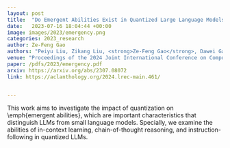 ```yaml
---
layout: post
title:  "Do Emergent Abilities Exist in Quantized Large Language Models: An Empirical Study"
date:   2023-07-16 18:04:44 +00:00
image: images/2023/emergency.png
categories: 2023_research
author: Ze-Feng Gao
authors: "Peiyu Liu, Zikang Liu, <strong>Ze-Feng Gao</strong>, Dawei Gao, Wayne Xin Zhao,Yaliang Li, Bolin Ding, Ji-Rong Wen"
venue: "Proceedings of the 2024 Joint International Conference on Computational Linguistics, Language Resources and Evaluation (LREC-COLING 2024)"
paper: /pdfs/2023/emergency.pdf
arxiv: https://arxiv.org/abs/2307.08072
link: https://aclanthology.org/2024.lrec-main.461/


---
```

This work aims to investigate the impact of quantization on \emph{emergent abilities}, which are important characteristics that distinguish LLMs from small language models. Specially, we examine the abilities of in-context learning, chain-of-thought reasoning, and instruction-following in quantized LLMs. 

